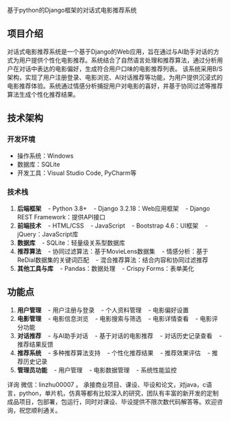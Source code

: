 基于python的Django框架的对话式电影推荐系统
## 项目介绍
对话式电影推荐系统是一个基于Django的Web应用，旨在通过与AI助手对话的方式为用户提供个性化电影推荐。系统结合了自然语言处理和推荐算法，通过分析用户在对话中表达的电影偏好，生成符合用户口味的电影推荐列表。
该系统采用B/S架构，实现了用户注册登录、电影浏览、AI对话推荐等功能，为用户提供沉浸式的电影推荐体验。系统通过情感分析捕捉用户对电影的喜好，并基于协同过滤等推荐算法生成个性化推荐结果。
## 技术架构
### 开发环境
- 操作系统：Windows
- 数据库：SQLite
- 开发工具：Visual Studio Code, PyCharm等
### 技术栈
1. **后端框架**
   - Python 3.8+
   - Django 3.2.18：Web应用框架
   - Django REST Framework：提供API接口
2. **前端技术**
   - HTML/CSS
   - JavaScript
   - Bootstrap 4.6：UI框架
   - jQuery：JavaScript库
3. **数据库**
   - SQLite：轻量级关系型数据库
4. **推荐算法**
   - 协同过滤算法：基于MovieLens数据集
   - 情感分析：基于ReDial数据集的关键词匹配
   - 混合推荐算法：结合内容和协同过滤推荐
5. **其他工具与库**
   - Pandas：数据处理
   - Crispy Forms：表单美化
## 功能点
1. **用户管理**
   - 用户注册与登录
   - 个人资料管理
   - 电影偏好设置
2. **电影管理**
   - 电影信息浏览
   - 电影搜索与筛选
   - 电影详情查看
   - 电影评分功能
3. **对话推荐**
   - 与AI助手对话
   - 基于对话的电影推荐
   - 对话历史记录查看
   - 推荐结果反馈
4. **推荐系统**
   - 多种推荐算法支持
   - 个性化推荐结果
   - 推荐效果评估
   - 推荐历史记录
5. **管理员功能**
   - 用户管理
   - 电影数据管理
   - 系统性能监控

详询 微信：linzhu00007 。
承接商业项目、课设、毕设和论文，对java，c语言，python，单片机，仿真等都有比较深入的研究，团队有丰富的新开发的定制成品项目，包部署，包运行，同时对课设、毕设提供不限次数代码解答等。欢迎咨询，祝您顺利通关。
